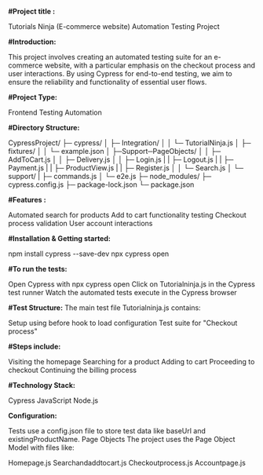 **#Project title :**

Tutorials Ninja (E-commerce website) Automation Testing Project


**#Introduction:** 

This project involves creating an automated testing suite for an e-commerce website, with a particular emphasis on the checkout process and user interactions. By using Cypress for end-to-end testing, we aim to ensure the reliability and functionality of essential user flows.

**#Project Type:**

Frontend Testing Automation

**#Directory Structure:**

CypressProject/
├─ cypress/
│  ├─ Integration/
│  │  └─ TutorialNinja.js
│  ├─ fixtures/
│  │  └─ example.json
│  ├─Support─PageObjects/
│  │  			├─ AddToCart.js
│  │  			├─ Delivery.js
│  │  			├─ Login.js
|  |				├─ Logout.js
|	 |				├─ Payment.js
|	 |				├─ ProductView.js
|	 |				├─ Register.js
│  │  			└─ Search.js
│  └─ support/
|  		├─ commands.js
│     └─ e2e.js
├─ node_modules/
├─ cypress.config.js
├─ package-lock.json
└─ package.json

**#Features :**

Automated search for products
Add to cart functionality testing
Checkout process validation
User account interactions

**#Installation & Getting started:**

npm install cypress --save-dev
npx cypress open

**#To run the tests:**

Open Cypress with npx cypress open
Click on Tutorialninja.js in the Cypress test runner
Watch the automated tests execute in the Cypress browser

**#Test Structure:**
The main test file Tutorialninja.js contains:

Setup using before hook to load configuration
Test suite for "Checkout process"

**#Steps include:**

Visiting the homepage
Searching for a product
Adding to cart
Proceeding to checkout
Continuing the billing process



**#Technology Stack:**

Cypress
JavaScript
Node.js

**Configuration:**

Tests use a config.json file to store test data like baseUrl and existingProductName.
Page Objects
The project uses the Page Object Model with files like:

Homepage.js
Searchandaddtocart.js
Checkoutprocess.js
Accountpage.js
